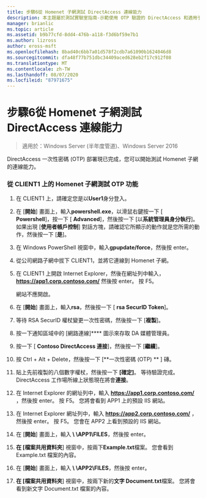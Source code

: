 ```yaml
---
title: 步驟6從 Homenet 子網測試 DirectAccess 連線能力
description: 本主題屬於測試實驗室指南-示範使用 OTP 驗證的 DirectAccess 和適用于 Windows Server 2016 的 RSA SecurID
manager: brianlic
ms.topic: article
ms.assetid: b9b77cfd-8dd4-476b-a118-f3d6bf59e7b1
ms.author: lizross
author: eross-msft
ms.openlocfilehash: 8bad40c6bb7a01d578f2cdb7a61090b1624046d8
ms.sourcegitcommit: dfa48f77b751dbc34409aced628eb2f17c912f08
ms.translationtype: MT
ms.contentlocale: zh-TW
ms.lasthandoff: 08/07/2020
ms.locfileid: "87971675"
---
```

# <a name="step-6-test-directaccess-connectivity-from-the-homenet-subnet"></a>步驟6從 Homenet 子網測試 DirectAccess 連線能力

>適用於：Windows Server (半年度管道)、Windows Server 2016

DirectAccess 一次性密碼 (OTP) 部署現已完成，您可以開始測試 Homenet 子網的連線能力。

### <a name="to-test-otp-functionality-from-the-homenet-subnet-on-client1"></a>從 CLIENT1 上的 Homenet 子網測試 OTP 功能

1. 在 CLIENT1 上，請確定您是以**User1**身分登入。

2. 在 [**開始**] 畫面上，輸入**powershell.exe**，以滑鼠右鍵按一下 [ **Powershell**]，按一下 [ **Advanced**]，然後按一下 [以**系統管理員身分執行**]。 如果出現 [**使用者帳戶控制**] 對話方塊，請確認它所顯示的動作就是您所需的動作，然後按一下 [**是**]。

3. 在 Windows PowerShell 視窗中，輸入**gpupdate/force**，然後按 enter。

4. 從公司網路子網中拔下 CLIENT1，並將它連線到 Homenet 子網。

5. 在 CLIENT1 上開啟 Internet Explorer，然後在網址列中輸入， **https://app1.corp.contoso.com/** 然後按 enter。 按 F5。

   網站不應開啟。

6. 在 [**開始**] 畫面上，輸入**rsa**，然後按一下 [ **rsa SecurID Token**]。

7. 等待 RSA SecurID 權杖變更一次性密碼，然後按一下 [**複製**]。

8. 按一下通知區域中的 [網路連線]**** 圖示來存取 DA 媒體管理員。

9. 按一下 [ **Contoso DirectAccess 連接**]，然後按一下 [**繼續**]。

10. 按 Ctrl + Alt + Delete，然後按一下 [**一次性密碼 (OTP) ** ] 磚。

11. 貼上先前複製的八個數字權杖，然後按一下 **[確定]**。 等待驗證完成。 DirectAccess 工作場所線上狀態現在將會**連接**。

12. 在 Internet Explorer 的網址列中，輸入 **https://app1.corp.contoso.com/** ，然後按 enter。 按 F5。 您將會看到 APP1 上的預設 IIS 網站。

13. 在 Internet Explorer 網址列中，輸入 **https://app2.corp.contoso.com/** ，然後按 enter。 按 F5。 您會在 APP2 上看到預設的 IIS 網站。

14. 在 [**開始**] 畫面上，輸入<strong> \\ \APP1\FILES</strong>，然後按 enter。

15. **在 [檔案共用資料夾**] 視窗中，按兩下**Example.txt**檔案。 您會看到 Example.txt 檔案的內容。

16. 在 [**開始**] 畫面上，輸入<strong> \\ \APP2\FILES</strong>，然後按 enter。

17. **在 [檔案共用資料夾**] 視窗中，按兩下新的**文字 Document.txt**檔案。 您將會看到新文字 Document.txt 檔案的內容。



